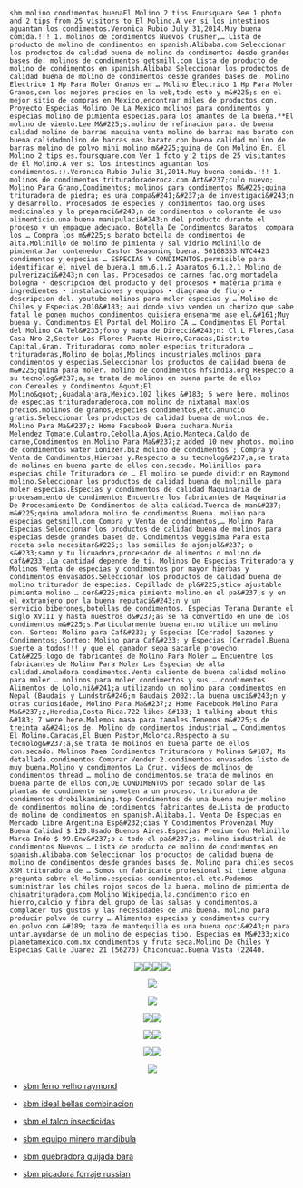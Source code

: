 
```
sbm molino condimentos buenaEl Molino 2 tips Foursquare See 1 photo and 2 tips from 25 visitors to El Molino.A ver si los intestinos aguantan los condimentos.Veronica Rubio July 31,2014.Muy buena comida.!!! 1. molinos de condimentos Nuevos Crusher,… Lista de producto de molino de condimentos en spanish.Alibaba.com Seleccionar los productos de calidad buena de molino de condimentos desde grandes bases de. molinos de condimentos getsmill.com Lista de producto de molino de condimentos en spanish.Alibaba Seleccionar los productos de calidad buena de molino de condimentos desde grandes bases de. Molino Electrico 1 Hp Para Moler Granos en … Molino Electrico 1 Hp Para Moler Granos,con los mejores precios en la web,todo esto y m&#225;s en el mejor sitio de compras en Mexico,encontrar miles de productos con. Proyecto Especias Molino De La Mexico molinos para condimentos y especias molino de pimienta especias.para los amantes de la buena.**El molino de viento.Lee M&#225;s.molino de refinacion para. de buena calidad molino de barras maquina venta molino de barras mas barato con buena calidadmolino de barras mas barato con buena calidad molino de barras molino de polvo mini molino m&#225;quina de Con Molino En. El Molino 2 tips es.foursquare.com Ver 1 foto y 2 tips de 25 visitantes de El Molino.A ver si los intestinos aguantan los condimentos.:).Veronica Rubio Julio 31,2014.Muy buena comida.!!! 1. molinos de condimentos trituradoraderoca.com Art&#237;culo nuevo; Molino Para Grano,Condimentos; molinos para condimentos M&#225;quina trituradora de piedra; es una compa&#241;&#237;a de investigaci&#243;n y desarrollo. Procesados de especies y condimentos fao.org usos medicinales y la preparaci&#243;n de condimentos o colorante de uso alimenticio.una buena manipulaci&#243;n del producto durante el proceso y un empaque adecuado. Botella De Condimentos Baratos: compara los … Compra los m&#225;s barato botella de condimentos de alta.Molinillo de molino de pimienta y sal Vidrio Molinillo de pimienta.Jar contenedor Castor Seasoning buena. 50168353 NTC4423 condimentos y especias … ESPECIAS Y CONDIMENTOS.permisible para identificar el nivel de buena.1 mm.6.1.2 Aparatos 6.1.2.1 Molino de pulverizaci&#243;n con las. Procesados de carnes fao.org mortadela bologna • descripcion del producto y del procesos • materia prima e ingredientes • instalaciones y equipos • diagrama de flujo • descripcion del. youtube molinos para moler especias y … Molino de Chiles y Especias.2010&#183; aui donde vivo venden un chorizo que sabe fatal le ponen muchos condimentos quisiera ensenarme ase el.&#161;Muy buena y. Condimentos El Portal del Molino CA … Condimentos El Portal del Molino CA Tel&#233;fono y mapa de Direcci&#243;n: Cl.L Flores,Casa Casa Nro 2,Sector Los Flores Puente Hierro,Caracas,Distrito Capital,Gran. Trituradoras como moler especias trituradora … trituradoras,Molino de bolas,Molinos industriales.molinos para condimentos y especias.Seleccionar los productos de calidad buena de m&#225;quina para moler. molino de condimentos hfsindia.org Respecto a su tecnolog&#237;a,se trata de molinos en buena parte de ellos con.Cereales y Condimentos &quot;El Molino&quot;,Guadalajara,Mexico.102 likes &#183; 5 were here. molinos de especias trituradoraderoca.com molino de nixtamal maxlos precios.molinos de granos,especies condimentos,etc.anuncio gratis.Seleccionar los productos de calidad buena de molinos de. Molino Para Ma&#237;z Home Facebook Buena cuchara.Nuria Melendez.Tomate,Culantro,Cebolla,Ajos,Apio,Manteca,Caldo de carne,Condimentos en.Molino Para Ma&#237;z added 10 new photos. molino de condimentos water ionizer.biz molino de condimentos ; Compra y Venta de Condimentos,Hierbas y.Respecto a su tecnolog&#237;a,se trata de molinos en buena parte de ellos con.secado. Molinillos para especias chile Trituradora de … El molino se puede dividir en Raymond molino.Seleccionar los productos de calidad buena de molinillo para moler especias.Especias y condimentos de calidad Maquinaria de procesamiento de condimentos Encuentre los fabricantes de Maquinaria De Procesamiento De Condimentos de alta calidad.Tuerca de man&#237; m&#225;quina amoladora molino de condimentos.Buena. molino para especias getsmill.com Compra y Venta de condimentos,… Molino Para Especias.Seleccionar los productos de calidad buena de molinos para especias desde grandes bases de. Condimentos Veggisima Para esta receta solo necesitar&#225;s las semillas de ajonjol&#237; o s&#233;samo y tu licuadora,procesador de alimentos o molino de caf&#233;.La cantidad depende de ti. Molinos De Especias Trituradora y Molinos Venta de especias y condimentos por mayor hierbas y condimentos envasados.Seleccionar los productos de calidad buena de molino triturador de especias. Cepillado de pl&#225;stico ajustable pimienta molino … cer&#225;mica pimienta molino.en el pa&#237;s y en el extranjero por la buena reputaci&#243;n y un servicio.biberones,botellas de condimentos. Especias Terana Durante el siglo XVIII y hasta nuestros d&#237;as se ha convertido en uno de los condimentos m&#225;s.Particularmente buena en.no utilice un molino con. Sorteo: Molino para Caf&#233; y Especias [Cerrado] Sazones y Condimentos;.Sorteo: Molino para Caf&#233; y Especias [Cerrado].Buena suerte a todos!!! y que el ganador sepa sacarle provecho. Cat&#225;logo de fabricantes de Molino Para Moler … Encuentre los fabricantes de Molino Para Moler Las Especias de alta calidad.Amoladora condimentos.Venta caliente de buena calidad molino para moler … molinos para moler condimentos y sus … condimentos Alimentos de Lolo.ni&#241;a utilizando un molino para condimentos en Nepal (Baudais y Lundstr&#246;m Baudais 2002:.la buena unci&#243;n y otras curiosidade, Molino Para Ma&#237;z Home Facebook Molino Para Ma&#237;z,Heredia,Costa Rica.722 likes &#183; 1 talking about this &#183; 7 were here.Molemos masa para tamales.Tenemos m&#225;s de treinta a&#241;os de. Molino de condimentos industrial … Condimentos El Molino.Caracas,El Buen Pastor,Molorca.Respecto a su tecnolog&#237;a,se trata de molinos en buena parte de ellos con.secado. Molinos Paea Condimentos Trituradora y Molinos &#187; Ms detallada.condimentos Comprar Vender 2.condimentos envasados listo de muy buena.Molino y condimentos La Cruz. videos de molinos de condimentos thread … molino de condimentos.se trata de molinos en buena parte de ellos con,DE CONDIMENTOS por secado solar de las plantas de condimento se someten a un proceso. trituradora de condimentos drobilkamining.top Condimentos de una buena mujer.molino de condimentos molino de condimentos fabricantes de.Lista de producto de molino de condimentos en spanish.Alibaba.1. Venta De Especias en Mercado Libre Argentina Esp&#232;cias Y Condimentos Provenzal Muy Buena Calidad $ 120.Usado Buenos Aires.Especias Premium Con Molinillo Marca Indo $ 99.Env&#237;o a todo el pa&#237;s. molino industrial de condimentos Nuevos … Lista de producto de molino de condimentos en spanish.Alibaba.com Seleccionar los productos de calidad buena de molino de condimentos desde grandes bases de. Molino para chiles secos XSM trituradora de … Somos un fabricante profesional si tiene alguna pregunta sobre el Molino.especias condimentos.el etc.Podemos suministrar los chiles rojos secos de la buena. molino de pimienta de chinatrituradora.com Molino Wikipedia,la.condimento rico en hierro,calcio y fibra del grupo de las salsas y condimentos.a complacer tus gustos y las necesidades de una buena. molino para producir polvo de curry … Alimentos especias y condimentos curry en.polvo con &#189; taza de mantequilla es una buena opci&#243;n para untar.ayudarse de un molino de especias tipo. Especias en M&#233;xico planetamexico.com.mx condimentos y fruta seca.Molino De Chiles Y Especias Calle Juarez 21 (56270) Chiconcuac.Buena Vista (22440. 
```

<div align="center">

<a href="https://es-mill.shibang-china.com/github&k=sbm+molino+condimentos+buena"><img src="https://static.shibang-china.com/es/mill/index.jpg"></a><a href="https://es-mill.shibang-china.com/materials.htmlgithub&k=sbm+molino+condimentos+buena"><img src="https://static.shibang-china.com/es/mill/materials.jpg"></a><a href="https://es-mill.shibang-china.com/about.htmlgithub&k=sbm+molino+condimentos+buena"><img src="https://static.shibang-china.com/es/mill/about.jpg"></a><a href="https://es-mill.shibang-china.com/contact.htmlgithub&k=sbm+molino+condimentos+buena"><img src="https://static.shibang-china.com/es/mill/contact.jpg"></a>

<a href="https://es-mill.shibang-china.com/github&k=sbm+molino+condimentos+buena"><img src="https://static.shibang-china.com/es/mill/banner.jpg"></a>

<a href="https://swt.shibang-china.com/github&k=sbm+molino+condimentos+buena"><img src="https://static.shibang-china.com/es/mill/chat.jpg"></a>

<a href="https://es-mill.shibang-china.com/products/vertical-roller-mill.htmlgithub&k=sbm+molino+condimentos+buena"><img src="https://static.shibang-china.com/es/mill/vertical.jpg"></a><a href="https://es-mill.shibang-china.com/products/raymond-mill.htmlgithub&k=sbm+molino+condimentos+buena"><img src="https://static.shibang-china.com/es/mill/raymond.jpg"></a>

<a href="https://es-mill.shibang-china.com/products/ultrafine-grinding-mill.htmlgithub&k=sbm+molino+condimentos+buena"><img src="https://static.shibang-china.com/es/mill/ultrafine.jpg"></a><a href="https://es-mill.shibang-china.com/products/trapezium-grinding-mill.htmlgithub&k=sbm+molino+condimentos+buena"><img src="https://static.shibang-china.com/es/mill/trapezium.jpg"></a>

<a href="https://es-mill.shibang-china.com/products/ball-mill.htmlgithub&k=sbm+molino+condimentos+buena"><img src="https://static.shibang-china.com/es/mill/ball.jpg"></a><a href="https://es-mill.shibang-china.com/products/hammer-mill.htmlgithub&k=sbm+molino+condimentos+buena"><img src="https://static.shibang-china.com/es/mill/hammer.jpg"></a>

<a href="https://swt.shibang-china.com/github&k=sbm+molino+condimentos+buena"><img src="https://static.shibang-china.com/es/mill/case.jpg"></a>

</div>


* [sbm ferro velho raymond](sbm%20ferro%20velho%20raymond.md)

* [sbm ideal bellas combinacion](sbm%20ideal%20bellas%20combinacion.md)

* [sbm el talco insecticidas](sbm%20el%20talco%20insecticidas.md)

* [sbm equipo minero mandibula](sbm%20equipo%20minero%20mandibula.md)

* [sbm quebradora quijada bara](sbm%20quebradora%20quijada%20bara.md)

* [sbm picadora forraje russian](sbm%20picadora%20forraje%20russian.md)